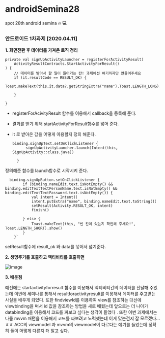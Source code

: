 # androidSemina28
spot 28th android semina :fire: :computer:

### 안드로이드 1차과제 [2020.04.11]

**1. 화면전환 후 데이터를 가져온 로직 정리**

    private val signUpActivityLauncher = registerForActivityResult(
        ActivityResultContracts.StartActivityForResult()
    ) {
        // 데이터를 받아서 할 일이 들어가는 칸! 과제에선 여기까지만 만들어주세요
        if (it.resultCode == RESULT_OK) {
            Toast.makeText(this,it.data?.getStringExtra("name"),Toast.LENGTH_LONG).show()

        }

    }
    

- registerForAcivityResult 함수를 이용해서 callback을 등록해 준다.
- 결과를 받기 위해 startActivityForResult함수를 넣어 준다.
- it 로 받아온 값을 어떻게 이용할지 정의 해준다.

      binding.signUpText.setOnClickListener {
            signUpActivityLauncher.launch(Intent(this, SignUpActivity::class.java))

        }
        
정의해준 함수를 launch함수로 시작시켜 준다.


      binding.signUpButton.setOnClickListener {
            if (binding.nameEdit.text.isNotEmpty() && binding.editTextTextPersonName.text.isNotEmpty() && binding.editTextTextPassword.text.isNotEmpty()) {
                val intent = Intent()
                intent.putExtra("name", binding.nameEdit.text.toString())
                setResult(Activity.RESULT_OK, intent)
                finish()

            } else {
                Toast.makeText(this, "빈 칸이 있는지 확인해 주세요!", Toast.LENGTH_SHORT).show()
            }
        }`

setResult함수에 result_ok 와 data를 넣어서 넘겨준다.

**2. 생명주기를 호출하고 액티비티를 호출하면**

![image](https://user-images.githubusercontent.com/48551119/114300856-14b8f080-9afd-11eb-81e8-a50ea28339f4.png)

**3. 배운점**

예전에는 startactivityforresult 함수를 이용해서 액티비티간의 데이터를 전달해 주었는데 이번에 세미나를 통해서 resultforactivityresult를 이용해서 데이터를 주고받는 사실을 배우게 되었다. 또한 findviewId를 이용하여 view를 참조하는 대신에 viewbinding을 써서 id 값을 참조하는 방법을 새로 배웠는데 앞으로는 더 나아가 databinding을 이용해서 코드를 짜보고 싶다는 생각이 들었다 . 또한 이번 과제에서는 나름 mvvm 패턴을 이용해서 코드를 짜보려고 노력했는데 이게 맞는건지 잘 모르겠다...ㅎㅎ ACC의 viewmodel 과 mvvm의 viewmodel이 다르다는 얘기를 들었는데 정확히 둘이 어떻게 다른지 더 알고 싶다.

